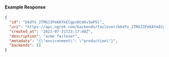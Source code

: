 <!-- Code generated for API Clients. DO NOT EDIT. -->
#### Example Response
```json
{
  "id": "bkdfo_2TMGJ3FeKAYmICgpcWcmXv3wPSl",
  "uri": "https://api.ngrok.com/backends/failover/bkdfo_2TMGJ3FeKAYmICgpcWcmXv3wPSl",
  "created_at": "2023-07-31T23:17:40Z",
  "description": "acme failover",
  "metadata": "{\"environment\": \"production\"}",
  "backends": []
}